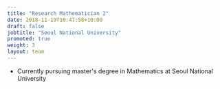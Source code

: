 ```yaml
---
title: "Research Mathematician 2"
date: 2018-11-19T10:47:58+10:00
draft: false
jobtitle: "Seoul National University"
promoted: true
weight: 3
layout: team
---
```


* Currently pursuing master's degree in Mathematics at Seoul National University

